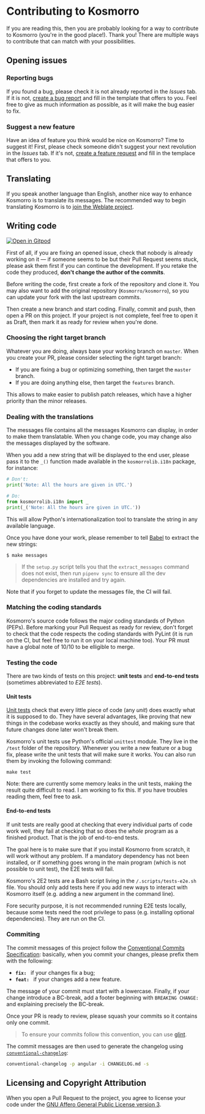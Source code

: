 # Contributing to Kosmorro

If you are reading this, then you are probably looking for a way to contribute to Kosmorro (you're in the good place!). Thank you!
There are multiple ways to contribute that can match with your possibilities.

## Opening issues

### Reporting bugs

If you found a bug, please check it is not already reported in the _Issues_ tab.
If it is not, [create a bug report](https://github.com/Deuchnord/kosmorro/issues/new/choose) and fill in the template that offers to you. Feel free to give as much information as possible, as it will make the bug easier to fix.

### Suggest a new feature

Have an idea of feature you think would be nice on Kosmorro? Time to suggest it!
First, please check someone didn't suggest your next revolution in the _Issues_ tab. If it's not, [create a feature request](https://github.com/Deuchnord/kosmorro/issues/new/choose) and fill in the templace that offers to you.

## Translating

If you speak another language than English, another nice way to enhance Kosmorro is to translate its messages. The recommended way to begin translating Kosmorro is to [join the Weblate project](https://hosted.weblate.org/engage/kosmorro/).

## Writing code

[![Open in Gitpod](https://gitpod.io/button/open-in-gitpod.svg)](https://gitpod.io/#https://github.com/Kosmorro/kosmorro)

First of all, if you are fixing an opened issue, check that nobody is already working on it — if someone seems to be but their Pull Request seems stuck, please ask them first if you can continue the development. If you retake the code they produced, **don't change the author of the commits**.

Before writing the code, first create a fork of the repository and clone it. You may also want to add the original repository (`Kosmorro/kosmorro`), so you can update your fork with the last upstream commits.

Then create a new branch and start coding. Finally, commit and push, then open a PR on this project. If your project is not complete, feel free to open it as Draft, then mark it as ready for review when you're done.

### Choosing the right target branch

Whatever you are doing, always base your working branch on `master`.
When you create your PR, please consider selecting the right target branch:

- If you are fixing a bug or optimizing something, then target the `master` branch.
- If you are doing anything else, then target the `features` branch.

This allows to make easier to publish patch releases, which have a higher priority than the minor releases.

### Dealing with the translations

The messages file contains all the messages Kosmorro can display, in order to make them translatable. When you change code, you may change also the messages displayed by the software.

When you add a new string that will be displayed to the end user, please pass it to the `_()` function made available in the `kosmorrolib.i18n` package, for instance:

```python
# Don't:
print('Note: All the hours are given in UTC.')

# Do:
from kosmorrolib.i18n import _
print(_('Note: All the hours are given in UTC.'))
```

This will allow Python's internationalization tool to translate the string in any available language.

Once you have done your work, please remember to tell [Babel](http://babel.pocoo.org) to extract the new strings:

```console
$ make messages
```

> If the `setup.py` script tells you that the `extract_messages` command does not exist, then run `pipenv sync` to ensure all the dev dependencies are installed and try again.

Note that if you forget to update the messages file, the CI will fail.

### Matching the coding standards

Kosmorro's source code follows the major coding standards of Python (PEPs). Before marking your Pull Request as ready for review, don't forget to check that the code respects the coding standards with PyLint (it is run on the CI, but feel free to run it on your local machine too). Your PR must have a global note of 10/10 to be elligible to merge.

### Testing the code

There are two kinds of tests on this project: **unit tests** and **end-to-end tests** (sometimes abbreviated to _E2E tests_).

#### Unit tests

[Unit tests](https://en.wikipedia.org/wiki/Unit_testing) check that every little piece of code (any _unit_) does exactly what it is supposed to do. They have several advantages, like proving that new things in the codebase works exactly as they should, and making sure that future changes done later won't break them.

Kosmorro's unit tests use Python's official `unittest` module. They live in the `/test` folder of the repository. Whenever you write a new feature or a bug fix, please write the unit tests that will make sure it works.
You can also run them by invoking the following command:

```shell
make test
```

Note: there are currently some memory leaks in the unit tests, making the result quite difficult to read. I am working to fix this.
If you have troubles reading them, feel free to ask.

#### End-to-end tests

If unit tests are really good at checking that every individual parts of code work well, they fail at checking that so does the _whole_ program as a finished product. That is the job of end-to-end tests.

The goal here is to make sure that if you install Kosmorro from scratch, it will work without any problem. If a mandatory dependency has not been installed, or if something goes wrong in the main program (which is not possible to unit test), the E2E tests will fail.

Kosmorro's 2E2 tests are a Bash script living in the `/.scripts/tests-e2e.sh` file. You should only add tests here if you add new ways to interact with Kosmorro itself (e.g. adding a new argument in the command line).

Fore security purpose, it is not recommended running E2E tests locally, because some tests need the root privilege to pass (e.g. installing optional dependencies). They are run on the CI.

### Commiting

The commit messages of this project follow the [Conventional Commits Specification](https://www.conventionalcommits.org/en/v1.0.0/): basically, when you commit your changes, please prefix them with the following:

- **`fix: `** if your changes fix a bug;
- **`feat: `** if your changes add a new feature.

The message of your commit must start with a lowercase.
Finally, if your change introduce a BC-break, add a footer beginning with `BREAKING CHANGE:` and explaining precisely the BC-break.

Once your PR is ready to review, please squash your commits so it contains only one commit.

> To ensure your commits follow this convention, you can use [glint](https://github.com/brigand/glint).

The commit messages are then used to generate the changelog using [`conventional-changelog`](https://github.com/conventional-changelog/conventional-changelog):

```bash
conventional-changelog -p angular -i CHANGELOG.md -s
```

## Licensing and Copyright Attribution

When you open a Pull Request to the project, you agree to license your code under the [GNU Affero General Public License version 3](https://www.gnu.org/licenses/agpl-3.0.html).
